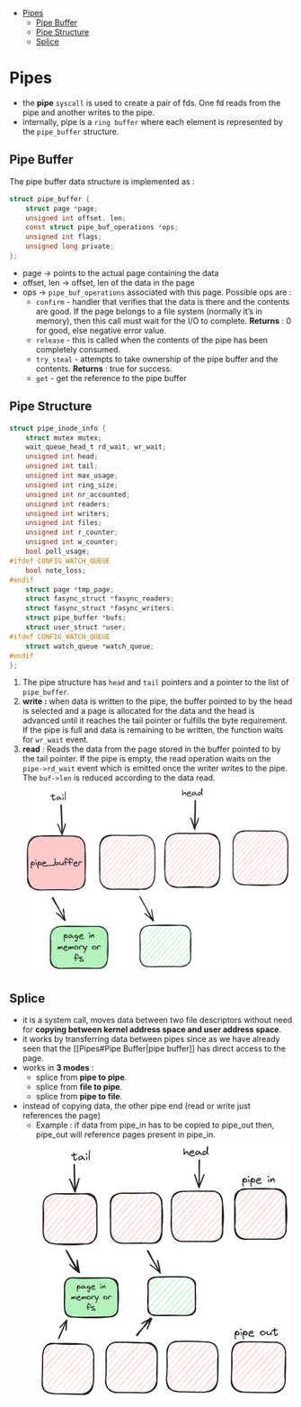 - [Pipes](#pipes)
  - [Pipe Buffer](#pipe-buffer)
  - [Pipe Structure](#pipe-structure)
  - [Splice](#splice)

# Pipes

- the **pipe** `syscall` is used to create a pair of fds. One fd reads from the pipe and another writes to the pipe.
- internally, pipe is a `ring buffer` where each element is represented by the `pipe_buffer` structure.

## Pipe Buffer

The pipe buffer data structure is implemented as :
```c
struct pipe_buffer {
	struct page *page;
	unsigned int offset, len;
	const struct pipe_buf_operations *ops;
	unsigned int flags;
	unsigned long private;
};
```

- page → points to the actual page containing the data
- offset, len → offset, len of the data in the page
- ops → `pipe_buf_operations` associated with this page. Possible ops are :
	- `confirm` -  handler that verifies that the data is there and the contents are good. If the page belongs to a file system (normally it’s in memory), then this call must wait for the I/O to complete. **Returns** :  0 for good, else negative error value.
	- `release` - this is called when the contents of the pipe has been completely consumed.
	- `try_steal` - attempts to take ownership of the pipe buffer and the contents. **Returns** : true for success.
	- `get` - get the reference to the pipe buffer

## Pipe Structure

```c
struct pipe_inode_info {
	struct mutex mutex;
	wait_queue_head_t rd_wait, wr_wait;
	unsigned int head;
	unsigned int tail;
	unsigned int max_usage;
	unsigned int ring_size;
	unsigned int nr_accounted;
	unsigned int readers;
	unsigned int writers;
	unsigned int files;
	unsigned int r_counter;
	unsigned int w_counter;
	bool poll_usage;
#ifdef CONFIG_WATCH_QUEUE
	bool note_loss;
#endif
	struct page *tmp_page;
	struct fasync_struct *fasync_readers;
	struct fasync_struct *fasync_writers;
	struct pipe_buffer *bufs;
	struct user_struct *user;
#ifdef CONFIG_WATCH_QUEUE
	struct watch_queue *watch_queue;
#endif
};
```

1. The pipe structure has `head` and `tail` pointers and a pointer to the list of `pipe_buffer`.
2. **write :** when data is written to the pipe, the buffer pointed to by the head is selected and a page is allocated for the data and the head is advanced until it reaches the tail pointer or fulfills the byte requirement. If the pipe is full and data is remaining to be written, the function waits for `wr_wait` event.
3. **read** : Reads the data from the page stored in the buffer pointed to by the tail pointer. If the pipe is empty, the read operation waits on the `pipe->rd_wait` event which is emitted once the writer writes to the pipe. The `buf->len` is reduced according to the data read.
![Pipes.png](./assets/pipes.png)

## Splice

- it is a system call, moves data between two file descriptors without need for **copying between kernel address space and user address space**. 
- it works by transferring data between pipes since as we have already seen that the [[Pipes#Pipe Buffer|pipe buffer]] has direct access to the page.
- works in **3 modes** :
	- splice from **pipe to pipe**.
	- splice from **file to pipe**.
	- splice from **pipe to file**.
- instead of copying data, the other pipe end (read or write just references the page)
	- Example : if data from pipe_in has to be copied to pipe_out then, pipe_out will reference pages present in pipe_in.
![Splice.png](./assets/pipes-splice.png)
